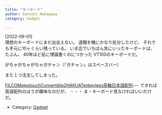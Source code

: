 ```yaml
---
title: "キーボード"
author: Satoshi Nakagawa
category: Gadget

---
```


[2022-09-01]  
 理想のキーボードにまだ出会えない。
退職を機にかなり処分したけど、
それでも手元に10ヶくらい残っている。
いま迄でいちばん気にいったキーボードは、
たぶん、
40年ほど前に博論書くのにつかった VT100のキーボードだ。

 がちゃがちゃがちゃガチャン（「ガチャン」はスペースバー）

 また１つ注文してしまった。

[FILCOMajestouchConvertible2HAKUATenkeyless茶軸日本語配列](https://www.amazon.co.jp/gp/product/B091XYBTSC/ref=ox_sc_act_title_1?smid=AN1VRQENFRJN5&psc=1)---
できれば英語配列のほうが趣味なのだが、
・・・
ま・キーボード見なければいいだけだ。

- Category: [Gadget](/categories.html#Gadget)

